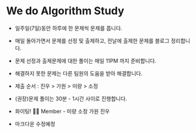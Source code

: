 # We do Algorithm Study

- 일주일(7일)동안 하루에 한 문제씩 문제를 풉니다.
- 매일 돌아가면서 문제를 선정 및 출제하고, 전날에 출제한 문제를 블로그 정리합니다.
- 문제 선정과 출제문제에 대한 풀이는 매일 11PM 까지 준비합니다.
- 해결하지 못한 문제는 다른 팀원의 도움을 받아 해결합니다.

- 제출 순서 : 진우 > 가원 > 미량 > 소정
- (권장)문제 풀이는 30분 - 1시간 사이로 진행합니다.
- 화이팅!
🙋‍♂️ Member - 
미량 소정 가원 진우




- 마크다운 수정예정
